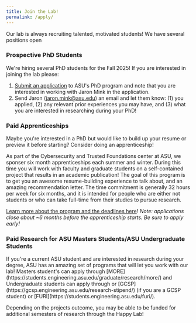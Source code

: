 ```yaml
---
title: Join the Lab!
permalink: /apply/
---
```

Our lab is always recruiting talented, motivated students! We have several positions open

<h3>Prospective PhD Students</h3>

We're hiring several PhD students for the Fall 2025!
If you are interested in joining the lab please:
1. [Submit an application](https://degrees.apps.asu.edu/masters-phd/major/ASU00/ESCOMSCPHD/computer-science-phd?init=false&nopassive=true) to ASU's PhD program and note that you are interested in working with Jaron Mink in the application.
2. Send Jaron (jaron.mink@asu.edu) an email and let them know: (1) you applied, (2) any relevant prior experiences you may have, and (3) what you are interested in researching during your PhD!


<h3>Paid Apprenticeships</h3>
Maybe you're interested in a PhD but would like to build up your resume or preview it before starting? Consider doing an apprenticeship!

As part of the Cybersecurity and Trusted Foundations center at ASU, we sponser six month apprenticeships each summer and winter. During this time you will work with faculty and graduate students on a self-contained project that results in an academic publication! The goal of this program is to get you an awesome resume-building experience to talk about, and an amazing recommendation letter. The time commitment is generally 32 hours per week for six months, and it is intended for people who are either not students or who can take full-time from their studies to pursue research.

[Learn more about the program and the deadlines here](https://ctf.asu.edu/education/apprenticeship-program/)! *Note: applications close about ~6 months before the apprenticeship starts. Be sure to apply early!*


<h3>Paid Research for ASU Masters Students/ASU Undergraduate Students</h3>
If you're a current ASU student and are interested in research during your degree, ASU has an amazing set of programs that will let you work with our lab!
Masters student's can apply through [MORE](https://students.engineering.asu.edu/graduate/research/more/) and Undergraduate students can apply through or [GCSP](https://gcsp.engineering.asu.edu/research-stipend/) (if you are a GCSP student) or [FURI](https://students.engineering.asu.edu/furi/).

Depending on the projects outcome, you may be able to be funded for additional semesters of research through the Happy Lab!
